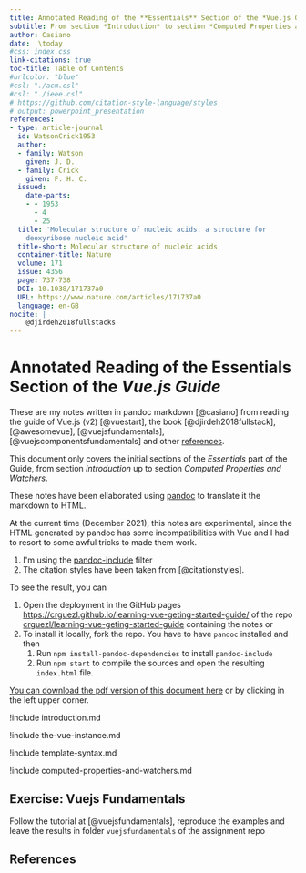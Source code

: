 ```yaml
---
title: Annotated Reading of the **Essentials** Section of the *Vue.js Guide*
subtitle: From section *Introduction* to section *Computed Properties and Watchers* 
author: Casiano
date:  \today
#css: index.css
link-citations: true
toc-title: Table of Contents
#urlcolor: "blue"
#csl: "./acm.csl"
#csl: "./ieee.csl"
# https://github.com/citation-style-language/styles
# output: powerpoint_presentation
references:
- type: article-journal
  id: WatsonCrick1953
  author:
  - family: Watson
    given: J. D.
  - family: Crick
    given: F. H. C.
  issued:
    date-parts:
    - - 1953
      - 4
      - 25
  title: 'Molecular structure of nucleic acids: a structure for
    deoxyribose nucleic acid'
  title-short: Molecular structure of nucleic acids
  container-title: Nature
  volume: 171
  issue: 4356
  page: 737-738
  DOI: 10.1038/171737a0
  URL: https://www.nature.com/articles/171737a0
  language: en-GB
nocite: |
    @djirdeh2018fullstacks
--- 
```


# Annotated Reading of the **Essentials** Section of the *Vue.js Guide*

<!--
https://stackoverflow.com/questions/48429998/data-prefix-is-added-to-custom-attributes-how-to-prevent-this
-->
These are my notes written in pandoc markdown [@casiano] from reading the guide of Vue.js (v2) [@vuestart], the book [@djirdeh2018fullstack], [@awesomevue], [@vuejsfundamentals],
[@vuejscomponentsfundamentals]  and other [references](#references).

This document only covers
the initial sections of the *Essentials* part of the Guide, from section *Introduction* up to section *Computed Properties and Watchers*.  

These notes have been ellaborated using [pandoc](https://pandpc.org) to translate it the markdown to HTML.

At the current time (December 2021), this notes are experimental, since the HTML generated by pandoc has some incompatibilities with Vue and I had to resort to some awful tricks to made them work.


1. I'm using the [pandoc-include](https://github.com/DCsunset/pandoc-include) filter
2. The citation styles have been taken from [@citationstyles].

To see the result, you can 

1. Open the deployment in the  GitHub pages <https://crguezl.github.io/learning-vue-geting-started-guide/> of the repo [crguezl/learning-vue-geting-started-guide](https://github.com/crguezl/learning-vue-geting-started-guide) containing the notes or
2. To install it locally, fork the repo. You have to have `pandoc` installed and  then
   1. Run `npm install-pandoc-dependencies` to install `pandoc-include` 
   2. Run `npm start` to compile the sources and open the resulting `index.html` file. 

[You can download the pdf version of this document here](index.pdf) or by clicking in the left upper corner.

!include introduction.md

!include the-vue-instance.md

!include template-syntax.md

!include computed-properties-and-watchers.md

## Exercise: Vuejs Fundamentals

Follow the tutorial at [@vuejsfundamentals], reproduce the examples and leave the results in folder `vuejsfundamentals` of the assignment repo

## References
